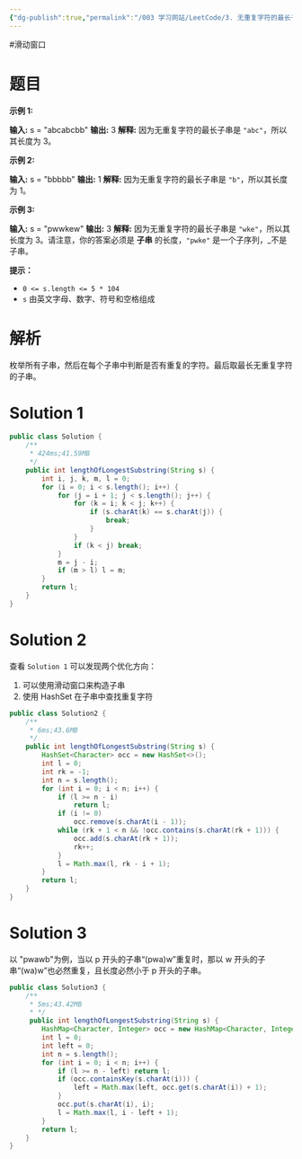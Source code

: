 ```yaml
---
{"dg-publish":true,"permalink":"/003 学习网站/LeetCode/3. 无重复字符的最长子串/","created":"2024-04-07T14:41:37.098+08:00","updated":"2024-06-01T10:48:31.893+08:00"}
---
```


#滑动窗口
# 题目

**示例 1:**

**输入:** s = "abcabcbb"
**输出:** 3 
**解释:** 因为无重复字符的最长子串是 `"abc"`，所以其长度为 3。

**示例 2:**

**输入:** s = "bbbbb"
**输出:** 1
**解释:** 因为无重复字符的最长子串是 `"b"`，所以其长度为 1。

**示例 3:**

**输入:** s = "pwwkew"
**输出:** 3
**解释:** 因为无重复字符的最长子串是 `"wke"`，所以其长度为 3。请注意，你的答案必须是 **子串** 的长度，`"pwke"` 是一个子序列，_不是子串。

**提示：**

- `0 <= s.length <= 5 * 104`
- `s` 由英文字母、数字、符号和空格组成

# 解析

枚举所有子串，然后在每个子串中判断是否有重复的字符。最后取最长无重复字符的子串。
# Solution 1

```java
public class Solution {  
    /**  
     * 424ms;41.59MB
     */  
    public int lengthOfLongestSubstring(String s) {  
        int i, j, k, m, l = 0;  
        for (i = 0; i < s.length(); i++) {  
            for (j = i + 1; j < s.length(); j++) {  
                for (k = i; k < j; k++) {  
                    if (s.charAt(k) == s.charAt(j)) {  
                        break;  
                    }  
                }  
                if (k < j) break;  
            }  
            m = j - i;  
            if (m > l) l = m;  
        }  
        return l;  
    }  
}
```

# Solution 2

查看 `Solution 1` 可以发现两个优化方向：
1. 可以使用滑动窗口来构造子串
2. 使用 HashSet 在子串中查找重复字符

```java
public class Solution2 {  
    /**  
     * 6ms;43.6MB     
     */    
	public int lengthOfLongestSubstring(String s) {  
        HashSet<Character> occ = new HashSet<>();  
        int l = 0;  
        int rk = -1;  
        int n = s.length();  
        for (int i = 0; i < n; i++) {  
            if (l >= n - i)  
                return l;  
            if (i != 0)  
                occ.remove(s.charAt(i - 1));  
            while (rk + 1 < n && !occ.contains(s.charAt(rk + 1))) {  
                occ.add(s.charAt(rk + 1));  
                rk++;  
            }  
            l = Math.max(l, rk - i + 1);  
        }  
        return l;  
    }  
}
```

# Solution 3

以 "pwawb"为例，当以 p 开头的子串“(pwa)w”重复时，那以 w 开头的子串“(wa)w”也必然重复，且长度必然小于 p 开头的子串。

```java
public class Solution3 {  
    /**  
     * 5ms;43.42MB     
     * */    
     public int lengthOfLongestSubstring(String s) {  
        HashMap<Character, Integer> occ = new HashMap<Character, Integer>();  
        int l = 0;  
        int left = 0;  
        int n = s.length();  
        for (int i = 0; i < n; i++) {  
            if (l >= n - left) return l;  
            if (occ.containsKey(s.charAt(i))) {  
                left = Math.max(left, occ.get(s.charAt(i)) + 1);  
            }  
            occ.put(s.charAt(i), i);  
            l = Math.max(l, i - left + 1);  
        }  
        return l;  
    }  
}
```






